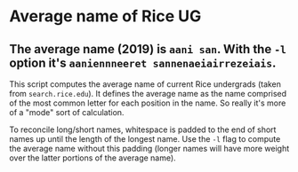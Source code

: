 # Average name of Rice UG

## The average name (2019) is `aani san`. With the `-l` option it's `aaniennneeret sannenaeiairrezeiais`.

This script computes the average name of current Rice undergrads (taken from `search.rice.edu`). It defines the average name as the name comprised of the most common letter for each position in the name. So really it's more of a "mode" sort of calculation. 

To reconcile long/short names, whitespace is padded to the end of short names up until the length of the longest name. Use the `-l` flag to compute the average name without this padding (longer names will have more weight over the latter portions of the average name).  

